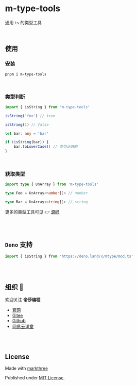 # m-type-tools

通用 `ts` 的类型工具

<br />

## 使用

### 安装

```shell
pnpm i m-type-tools
```

<br />

### 类型判断

```ts
import { isString } from 'm-type-tools'

isString('foo') // true

isString(1) // false

let bar: any = 'bar'

if (isString(bar)) {
	bar.toLowerCase() // 类型正确的
}
```

<br />

### 获取类型

```ts
import type { UnArray } from 'm-type-tools'

type Foo = UnArray<number[]> // number

type Bar = UnArray<string[]> // string
```

更多的类型工具可见 👉 [源码](./src)

<br />
<br />

## `Deno` 支持

```ts
import { isString } from 'https://deno.land/x/mtype/mod.ts'
```

<br />
<br />

## 组织 🦔

欢迎关注 **帝莎编程**

- [官网](http://dishaxy.dishait.cn/)
- [Gitee](https://gitee.com/dishait)
- [Github](https://github.com/dishait)
- [网易云课堂](https://study.163.com/provider/480000001892585/index.htm?share=2&shareId=480000001892585)

<br />
<br />

## License

Made with [markthree](https://github.com/markthree)

Published under [MIT License](./LICENSE).
